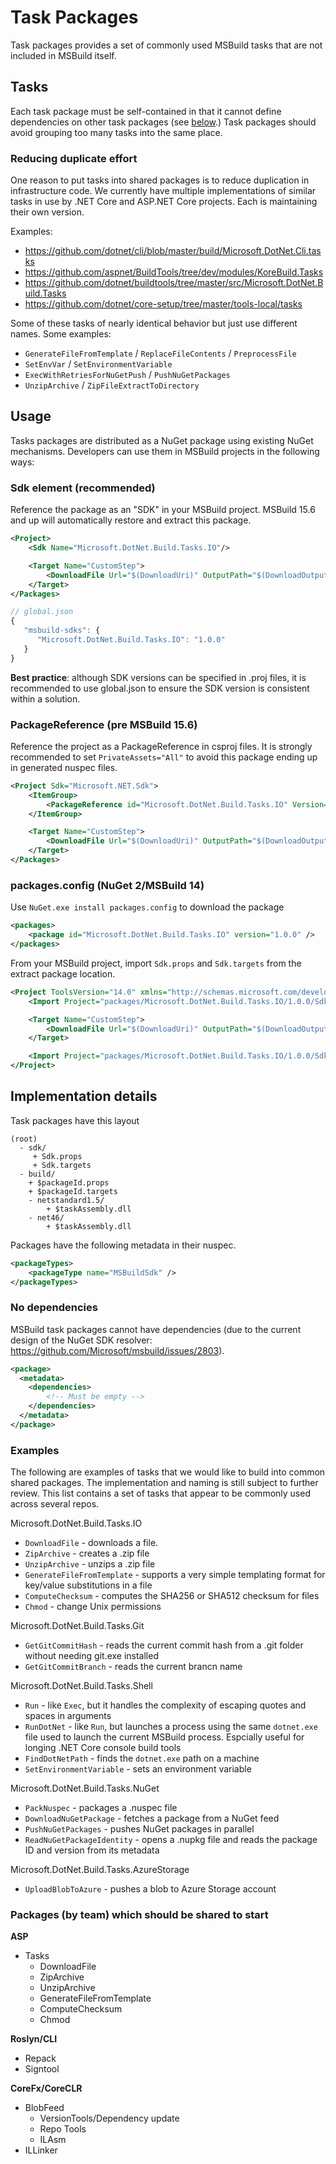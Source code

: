 Task Packages
=============

Task packages provides a set of commonly used MSBuild tasks that are not included in MSBuild itself.

## Tasks

Each task package must be self-contained in that it cannot define dependencies on other task packages (see [below](#no-dependencies).)
Task packages should avoid grouping too many tasks into the same place.

### Reducing duplicate effort

One reason to put tasks into shared packages is to reduce duplication in infrastructure code.
We currently have multiple implementations of similar tasks in use by .NET Core and ASP.NET Core projects.
Each is maintaining their own version.

Examples:
 - https://github.com/dotnet/cli/blob/master/build/Microsoft.DotNet.Cli.tasks
 - https://github.com/aspnet/BuildTools/tree/dev/modules/KoreBuild.Tasks
 - https://github.com/dotnet/buildtools/tree/master/src/Microsoft.DotNet.Build.Tasks
 - https://github.com/dotnet/core-setup/tree/master/tools-local/tasks

Some of these tasks of nearly identical behavior but just use different names. Some examples:

 - `GenerateFileFromTemplate` / `ReplaceFileContents` / `PreprocessFile`
 - `SetEnvVar` / `SetEnvironmentVariable`
 - `ExecWithRetriesForNuGetPush` / `PushNuGetPackages`
 - `UnzipArchive` / `ZipFileExtractToDirectory`

## Usage

Tasks packages are distributed as a NuGet package using existing NuGet mechanisms. Developers can use them in MSBuild projects in the following ways:

### Sdk element (recommended)

Reference the package as an "SDK" in your MSBuild project. MSBuild 15.6 and up will automatically restore and extract this package.

```xml
<Project>
    <Sdk Name="Microsoft.DotNet.Build.Tasks.IO"/>

    <Target Name="CustomStep">
        <DownloadFile Url="$(DownloadUri)" OutputPath="$(DownloadOutput)" />
    </Target>
</Packages>
```

```js
// global.json
{
   "msbuild-sdks": {
      "Microsoft.DotNet.Build.Tasks.IO": "1.0.0"
   }
}
```

**Best practice**: although SDK versions can be specified in .proj files, it is recommended to use global.json to ensure the SDK version
is consistent within a solution.

### PackageReference (pre MSBuild 15.6)

Reference the project as a PackageReference in csproj files. It is strongly recommended to set `PrivateAssets="All"` to avoid this package ending up in generated nuspec files.

```xml
<Project Sdk="Microsoft.NET.Sdk">
    <ItemGroup>
        <PackageReference id="Microsoft.DotNet.Build.Tasks.IO" Version="1.0.0" PrivateAssets="All" />
    </ItemGroup>

    <Target Name="CustomStep">
        <DownloadFile Url="$(DownloadUri)" OutputPath="$(DownloadOutput)" />
    </Target>
</Packages>
```

### packages.config (NuGet 2/MSBuild 14)

Use `NuGet.exe install packages.config` to download the package
```xml
<packages>
    <package id="Microsoft.DotNet.Build.Tasks.IO" version="1.0.0" />
</packages>
```

From your MSBuild project, import `Sdk.props` and `Sdk.targets` from the extract package location.
```xml
<Project ToolsVersion="14.0" xmlns="http://schemas.microsoft.com/developer/msbuild/2003">
    <Import Project="packages/Microsoft.DotNet.Build.Tasks.IO/1.0.0/Sdk/Sdk.props" />

    <Target Name="CustomStep">
        <DownloadFile Url="$(DownloadUri)" OutputPath="$(DownloadOutput)" />
    </Target>

    <Import Project="packages/Microsoft.DotNet.Build.Tasks.IO/1.0.0/Sdk/Sdk.targets" />
</Project>
```

## Implementation details

Task packages have this layout

```
(root)
  - sdk/
     + Sdk.props
     + Sdk.targets
  - build/
    + $packageId.props
    + $packageId.targets
    - netstandard1.5/
        + $taskAssembly.dll
    - net46/
        + $taskAssembly.dll
```

Packages have the following metadata in their nuspec.

```xml
<packageTypes>
    <packageType name="MSBuildSdk" />
</packageTypes>
```

### No dependencies

MSBuild task packages cannot have dependencies (due to the current design of the NuGet SDK resolver: https://github.com/Microsoft/msbuild/issues/2803).

```xml
<package>
  <metadata>
    <dependencies>
        <!-- Must be empty -->
    </dependencies>
  </metadata>
</package>
```

### Examples

The following are examples of tasks that we would like to build into common shared packages.
The implementation and naming is still subject to further review.
This list contains a set of tasks that appear to be commonly used across several repos.

Microsoft.DotNet.Build.Tasks.IO
 - `DownloadFile` - downloads a file.
 - `ZipArchive` - creates a .zip file
 - `UnzipArchive` - unzips a .zip file
 - `GenerateFileFromTemplate` - supports a very simple templating format for key/value substitutions in a file
 - `ComputeChecksum` - computes the SHA256 or SHA512 checksum for files
 - `Chmod` - change Unix permissions

Microsoft.DotNet.Build.Tasks.Git
 - `GetGitCommitHash` - reads the current commit hash from a .git folder without needing git.exe installed
 - `GetGitCommitBranch` - reads the current brancn name

Microsoft.DotNet.Build.Tasks.Shell
 - `Run` - like `Exec`, but it handles the complexity of escaping quotes and spaces in arguments
 - `RunDotNet` - like `Run`, but launches a process using the same `dotnet.exe` file used to launch the current MSBuild process. Espcially useful for longing .NET Core console build tools
 - `FindDotNetPath` - finds the `dotnet.exe` path on a machine
 - `SetEnvironmentVariable` - sets an environment variable

Microsoft.DotNet.Build.Tasks.NuGet
 - `PackNuspec` - packages a .nuspec file
 - `DownloadNuGetPackage` - fetches a package from a NuGet feed
 - `PushNuGetPackages` - pushes NuGet packages in parallel
 - `ReadNuGetPackageIdentity` - opens a .nupkg file and reads the package ID and version from its metadata

Microsoft.DotNet.Build.Tasks.AzureStorage
 - `UploadBlobToAzure` - pushes a blob to Azure Storage account

### Packages (by team) which should be shared to start

**ASP**
 - Tasks
    - DownloadFile
    - ZipArchive
    - UnzipArchive
    - GenerateFileFromTemplate
    - ComputeChecksum
    - Chmod

**Roslyn/CLI**
 - Repack
 - Signtool

 **CoreFx/CoreCLR**
 - BlobFeed
	- VersionTools/Dependency update
	- Repo Tools
	- ILAsm
 - ILLinker
